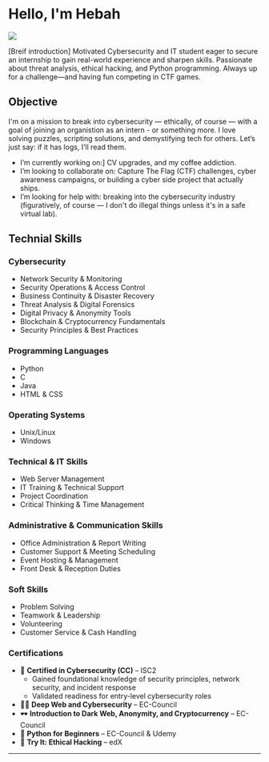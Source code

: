 

<!--
**maehackere/Maehackere** is a ✨ _special_ ✨ repository because its `README.md` (this file) appears on your GitHub profile.

Here are some ideas to get you started:

- 🔭 I’m currently working on ...
- 🌱 I’m currently learning ...
- 👯 I’m looking to collaborate on ...
- 🤔 I’m looking for help with ...
- 💬 Ask me about ...
- 📫 How to reach me: ...
- 😄 Pronouns: ...
- ⚡ Fun fact: ...
-->
# Hello, I'm Hebah
<a href="https://linkedin.com/in/hebah-hanieh"><img src="https://img.shields.io/badge/-LinkedIn-0072b1?&style=for-the-badge&logo=linkedin&logoColor=white" /></a>

[Breif introduction]
Motivated Cybersecurity and IT student eager to secure an internship to gain real-world experience and sharpen skills. Passionate about threat analysis, ethical hacking, and Python programming. Always up for a challenge—and having fun competing in CTF games.


## Objective

I'm on a mission to break into cybersecurity — ethically, of course — with a goal of joining an organistion as an intern - or something more. I love solving puzzles, scripting solutions, and demystifying tech for others. Let’s just say: if it has logs, I’ll read them.

- I’m currently working on:] CV upgrades, and my coffee addiction.
- I’m looking to collaborate on: Capture The Flag (CTF) challenges, cyber awareness campaigns, or building a cyber side project that actually ships.
- I’m looking for help with: breaking into the cybersecurity industry (figuratively, of course — I don't do illegal things unless it's in a safe virtual lab).



## Technial Skills


### Cybersecurity
- Network Security & Monitoring  
- Security Operations & Access Control  
- Business Continuity & Disaster Recovery  
- Threat Analysis & Digital Forensics  
- Digital Privacy & Anonymity Tools  
- Blockchain & Cryptocurrency Fundamentals  
- Security Principles & Best Practices  

### Programming Languages
- Python  
- C  
- Java  
- HTML & CSS  

### Operating Systems
- Unix/Linux  
- Windows  

### Technical & IT Skills
- Web Server Management  
- IT Training & Technical Support  
- Project Coordination  
- Critical Thinking & Time Management  

### Administrative & Communication Skills
- Office Administration & Report Writing  
- Customer Support & Meeting Scheduling  
- Event Hosting & Management  
- Front Desk & Reception Duties  

### Soft Skills
- Problem Solving  
- Teamwork & Leadership  
- Volunteering  
- Customer Service & Cash Handling  

### Certifications
- 📜 **Certified in Cybersecurity (CC)** – ISC2  
  - Gained foundational knowledge of security principles, network security, and incident response  
  - Validated readiness for entry-level cybersecurity roles  
- 🕵️‍♀️ **Deep Web and Cybersecurity** – EC-Council  
- 🕶 **Introduction to Dark Web, Anonymity, and Cryptocurrency** – EC-Council  
- 🐍 **Python for Beginners** – EC-Council & Udemy  
- 🔐 **Try It: Ethical Hacking** – edX  

---

